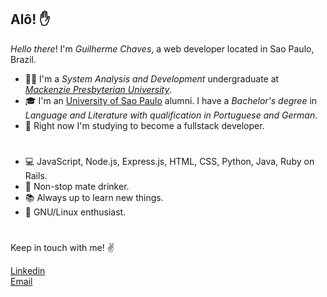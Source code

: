 ## Alô! ✋

_Hello there_! I'm _Guilherme Chaves_, a web developer located in Sao Paulo, Brazil.

* 👨‍💻 I'm a _System Analysis and Development_ undergraduate at [_Mackenzie Presbyterian University_](https://www.mackenzie.br/en/universidade/coi/institutional/about-upm).
* 🎓 I'm an [University of Sao Paulo](https://www5.usp.br/#english) alumni. I have a _Bachelor's degree_ in _Language and Literature with qualification in Portuguese and German_. 
* 💾 Right now I'm studying to become a fullstack developer.

#
* 💻 JavaScript, Node.js, Express.js, HTML, CSS, Python, Java, Ruby on Rails.
* 🧉 Non-stop mate drinker.
* 📚 Always up to learn new things.
* 🐧 GNU/Linux enthusiast.

# 
Keep in touch with me! ✌️

[Linkedin](https://www.linkedin.com/in/guil-chaves/?locale=en_US)<br>
[Email](mailto:guilchaves@gmail.com)

<!--
**guilchaves/guilchaves** is a ✨ _special_ ✨ repository because its `README.md` (this file) appears on your GitHub profile.

Here are some ideas to get you started:

- 🔭 I’m currently working on ...
- 🌱 I’m currently learning ...
- 👯 I’m looking to collaborate on ...
- 🤔 I’m looking for help with ...
- 💬 Ask me about ...
- 📫 How to reach me: ...
- 😄 Pronouns: ...
- ⚡ Fun fact: ...
-->
